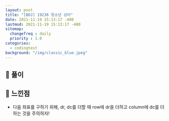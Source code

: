 ```yaml
---
layout: post
title: "[BOJ] 19236 청소년 상어"
date: 2021-11-19 15:13:17 -400
lastmod: 2021-11-19 15:13:17 -400
sitemap:
  changefreq : daily
  priority : 1.0
categories: 
  - codingtest
background: "/img/classic_blue.jpeg"
---
```


## 📝 풀이

<script src="https://gist.github.com/RoadtoS7/de000ccd9f1d0b3afe23805c1782869f.js"></script>

## 🥑 느낀점
- 다음 좌표를 구하기 위해, dr, dc를 더할 때 row에 dr을 더하고 column에 dc를 더하는 것을 주의하자!  

<br/>
